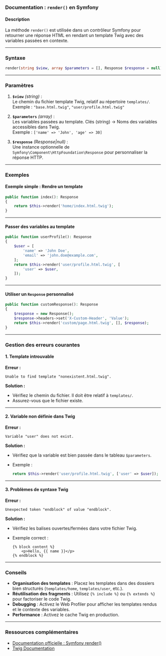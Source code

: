### Documentation : `render()` en Symfony

#### Description

La méthode `render()` est utilisée dans un contrôleur Symfony pour retourner une réponse HTML en rendant un template Twig avec des variables passées en contexte.

---

### Syntaxe

```php
render(string $view, array $parameters = [], Response $response = null): Response
```

---

### Paramètres

1. **`$view`** _(string)_ :  
    Le chemin du fichier template Twig, relatif au répertoire `templates/`.  
    Exemple : `"base.html.twig"`, `"user/profile.html.twig"`
    
2. **`$parameters`** _(array)_ :  
    Les variables passées au template. Clés (string) → Noms des variables accessibles dans Twig.  
    Exemple : `['name' => 'John', 'age' => 30]`
    
3. **`$response`** _(Response|null)_ :  
    Une instance optionnelle de `Symfony\Component\HttpFoundation\Response` pour personnaliser la réponse HTTP.
    

---

### Exemples

#### Exemple simple : Rendre un template

```php
public function index(): Response
{
    return $this->render('home/index.html.twig');
}
```

---

#### Passer des variables au template

```php
public function userProfile(): Response
{
    $user = [
        'name' => 'John Doe',
        'email' => 'john.doe@example.com',
    ];
    return $this->render('user/profile.html.twig', [
        'user' => $user,
    ]);
}
```

---

#### Utiliser un `Response` personnalisé

```php
public function customResponse(): Response
{
    $response = new Response();
    $response->headers->set('X-Custom-Header', 'Value');
    return $this->render('custom/page.html.twig', [], $response);
}
```

---

### Gestion des erreurs courantes

#### 1. **Template introuvable**

**Erreur :**

```
Unable to find template "nonexistent.html.twig".
```

**Solution :**

- Vérifiez le chemin du fichier. Il doit être relatif à `templates/`.
- Assurez-vous que le fichier existe.

---

#### 2. **Variable non définie dans Twig**

**Erreur :**

```
Variable "user" does not exist.
```

**Solution :**

- Vérifiez que la variable est bien passée dans le tableau `$parameters`.
- Exemple :
    
    ```php
    return $this->render('user/profile.html.twig', ['user' => $user]);
    ```
    

---

#### 3. **Problèmes de syntaxe Twig**

**Erreur :**

```
Unexpected token "endblock" of value "endblock".
```

**Solution :**

- Vérifiez les balises ouvertes/fermées dans votre fichier Twig.
- Exemple correct :
    
    ```twig
    {% block content %}
        <p>Hello, {{ name }}</p>
    {% endblock %}
    ```
    

---

### Conseils

- **Organisation des templates** : Placez les templates dans des dossiers bien structurés (`templates/home`, `templates/user`, etc.).
- **Réutilisation des fragments** : Utilisez `{% include %}` ou `{% extends %}` pour factoriser le code Twig.
- **Debugging** : Activez le Web Profiler pour afficher les templates rendus et le contexte des variables.
- **Performance** : Activez le cache Twig en production.

---

### Ressources complémentaires

- [Documentation officielle : Symfony render()](https://symfony.com/doc/current/templates.html#rendering-templates)
- [Twig Documentation](https://twig.symfony.com/doc/3.x/)